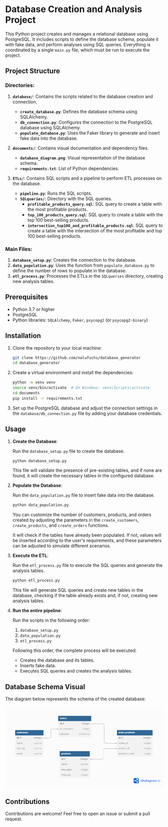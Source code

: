 # Database Creation and Analysis Project

This Python project creates and manages a relational database using PostgreSQL. It includes scripts to define the database schema, populate it with fake data, and perform analyses using SQL queries. Everything is coordinated by a single `main.py` file, which must be run to execute the project.

## Project Structure

### Directories:

1. **`database/`**: Contains the scripts related to the database creation and connection.
   - **`create_database.py`**: Defines the database schema using SQLAlchemy.
   - **`db_connection.py`**: Configures the connection to the PostgreSQL database using SQLAlchemy.
   - **`populate_database.py`**: Uses the Faker library to generate and insert fake data into the database.
   
2. **`documents/`**: Contains visual documentation and dependency files.
   - **`database_diagram.png`**: Visual representation of the database schema.
   - **`requirements.txt`**: List of Python dependencies.

3. **`ETLs/`**: Contains SQL scripts and a pipeline to perform ETL processes on the database.
   - **`pipeline.py`**: Runs the SQL scripts.
   - **`SQLqueries/`**: Directory with the SQL queries.
     - **`profitable_products_query.sql`**: SQL query to create a table with the most profitable products.
     - **`top_100_products_query.sql`**: SQL query to create a table with the top 100 best-selling products.
     - **`intersection_top100_and_profitable_products.sql`**: SQL query to create a table with the intersection of the most profitable and top 100 best-selling products.

### Main Files:

1. **`database_setup.py`**: Creates the connection to the database.
2. **`data_population.py`**: Uses the function from `populate_database.py` to define the number of rows to populate in the database.
3. **`etl_process.py`**: Processes the ETLs in the `SQLqueries` directory, creating new analysis tables.

## Prerequisites

- Python 3.7 or higher
- PostgreSQL
- Python libraries: `SQLAlchemy`, `Faker`, `psycopg2` (or `psycopg2-binary`)

## Installation

1. Clone the repository to your local machine:

   ```bash
   git clone https://github.com/nalufuchs/database_generator
   cd database_generator
   ```

2. Create a virtual environment and install the dependencies:

   ```bash
   python -m venv venv
   source venv/bin/activate  # On Windows: venv\Scripts\activate
   cd documents
   pip install -r requirements.txt
   ```

3. Set up the PostgreSQL database and adjust the connection settings in the `database/db_connection.py` file by adding your database credentials.

## Usage

1. **Create the Database**:

   Run the `database_setup.py` file to create the database.
   ```bash
   python database_setup.py
   ```
   This file will validate the presence of pre-existing tables, and if none are found, it will create the necessary tables in the configured database.

2. **Populate the Database**:

   Run the `data_population.py` file to insert fake data into the database.
   ```bash
   python data_population.py
   ```
   You can customize the number of customers, products, and orders created by adjusting the parameters in the `create_customers`, `create_products`, and `create_orders` functions.

   It will check if the tables have already been populated. If not, values will be inserted according to the user's requirements, and these parameters can be adjusted to simulate different scenarios.

3. **Execute the ETL**:

   Run the `etl_process.py` file to execute the SQL queries and generate the analysis tables.
   ```bash
   python etl_process.py
   ```
   This file will generate SQL queries and create new tables in the database, checking if the table already exists and, if not, creating new analysis tables.

4. **Run the entire pipeline**:

   Run the scripts in the following order:
   1. `database_setup.py`
   2. `data_population.py`
   3. `etl_process.py`

   Following this order, the complete process will be executed:

   - Creates the database and its tables.
   - Inserts fake data.
   - Executes SQL queries and creates the analysis tables.

## Database Schema Visual

The diagram below represents the schema of the created database:

![Database Schema](documents/database_diagram.png)

## Contributions

Contributions are welcome! Feel free to open an issue or submit a pull request.